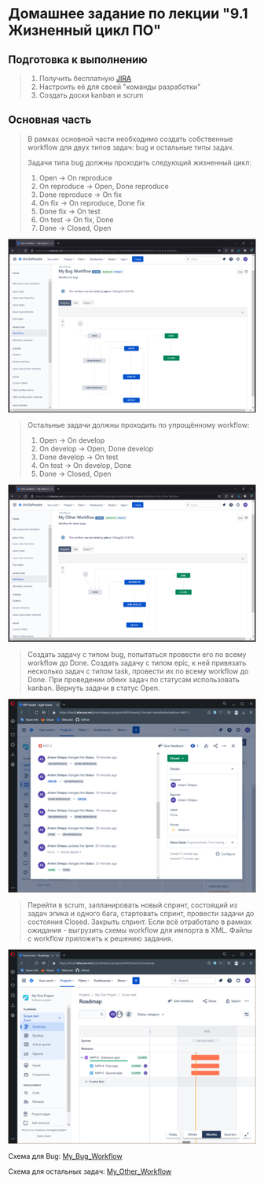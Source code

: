 # Домашнее задание по лекции "9.1 Жизненный цикл ПО"

## Подготовка к выполнению
> 1. Получить бесплатную [JIRA](https://www.atlassian.com/ru/software/jira/free)
> 2. Настроить её для своей "команды разработки"
> 3. Создать доски kanban и scrum

## Основная часть

> В рамках основной части необходимо создать собственные workflow для двух типов задач: bug и остальные типы задач.
>
> Задачи типа bug должны проходить следующий жизненный цикл:
> 1. Open -> On reproduce
> 2. On reproduce -> Open, Done reproduce
> 3. Done reproduce -> On fix
> 4. On fix -> On reproduce, Done fix
> 5. Done fix -> On test
> 6. On test -> On fix, Done
> 7. Done -> Closed, Open

![Bugs](files/bug-schema.png)

> Остальные задачи должны проходить по упрощённому workflow:
> 1. Open -> On develop
> 2. On develop -> Open, Done develop
> 3. Done develop -> On test
> 4. On test -> On develop, Done
> 5. Done -> Closed, Open

![Others](files/other-schema.png)

> Создать задачу с типом bug, попытаться провести его по всему workflow до Done.
> Создать задачу с типом epic, к ней привязать несколько задач с типом task, провести их по всему workflow до Done.
> При проведении обеих задач по статусам использовать kanban.
> Вернуть задачи в статус Open.

![bug-history](files/bug-history.png)

> Перейти в scrum, запланировать новый спринт, состоящий из задач эпика и одного бага, стартовать спринт, провести задачи до состояния Closed.
> Закрыть спринт.
> Если всё отработало в рамках ожидания - выгрузить схемы workflow для импорта в XML. Файлы с workflow приложить к решению задания.

![scrum-roadmap](files/scrum-roadmap.png)

Схема для Bug: [My_Bug_Workflow](files/MyBugWorkflow.xml)

Схема для остальных задач: [My_Other_Workflow](files/MyOtherWorkflow.xml)
